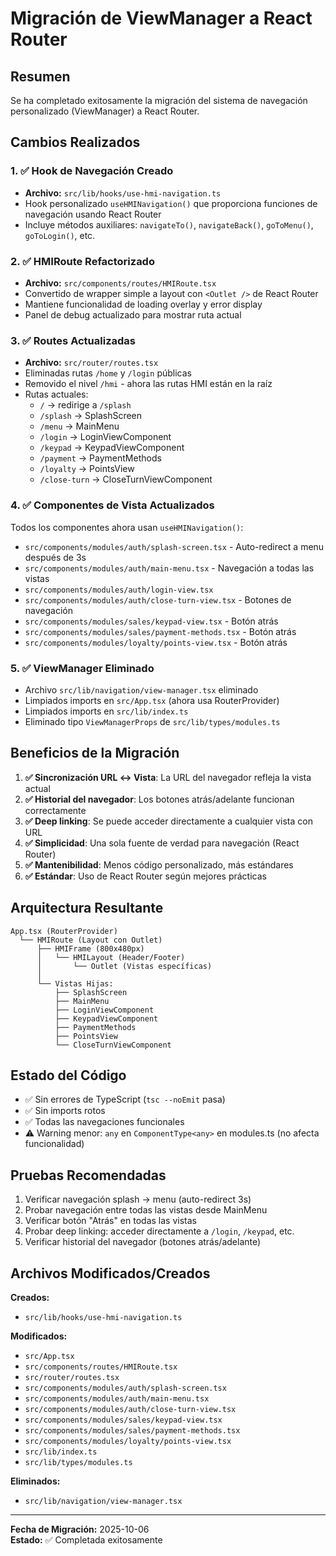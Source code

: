 # Migración de ViewManager a React Router

## Resumen

Se ha completado exitosamente la migración del sistema de navegación personalizado (ViewManager) a React Router.

## Cambios Realizados

### 1. ✅ Hook de Navegación Creado
- **Archivo:** `src/lib/hooks/use-hmi-navigation.ts`
- Hook personalizado `useHMINavigation()` que proporciona funciones de navegación usando React Router
- Incluye métodos auxiliares: `navigateTo()`, `navigateBack()`, `goToMenu()`, `goToLogin()`, etc.

### 2. ✅ HMIRoute Refactorizado
- **Archivo:** `src/components/routes/HMIRoute.tsx`
- Convertido de wrapper simple a layout con `<Outlet />` de React Router
- Mantiene funcionalidad de loading overlay y error display
- Panel de debug actualizado para mostrar ruta actual

### 3. ✅ Routes Actualizadas
- **Archivo:** `src/router/routes.tsx`
- Eliminadas rutas `/home` y `/login` públicas
- Removido el nivel `/hmi` - ahora las rutas HMI están en la raíz
- Rutas actuales:
  - `/` → redirige a `/splash`
  - `/splash` → SplashScreen
  - `/menu` → MainMenu
  - `/login` → LoginViewComponent
  - `/keypad` → KeypadViewComponent
  - `/payment` → PaymentMethods
  - `/loyalty` → PointsView
  - `/close-turn` → CloseTurnViewComponent

### 4. ✅ Componentes de Vista Actualizados
Todos los componentes ahora usan `useHMINavigation()`:
- `src/components/modules/auth/splash-screen.tsx` - Auto-redirect a menu después de 3s
- `src/components/modules/auth/main-menu.tsx` - Navegación a todas las vistas
- `src/components/modules/auth/login-view.tsx`
- `src/components/modules/auth/close-turn-view.tsx` - Botones de navegación
- `src/components/modules/sales/keypad-view.tsx` - Botón atrás
- `src/components/modules/sales/payment-methods.tsx` - Botón atrás
- `src/components/modules/loyalty/points-view.tsx` - Botón atrás

### 5. ✅ ViewManager Eliminado
- Archivo `src/lib/navigation/view-manager.tsx` eliminado
- Limpiados imports en `src/App.tsx` (ahora usa RouterProvider)
- Limpiados imports en `src/lib/index.ts`
- Eliminado tipo `ViewManagerProps` de `src/lib/types/modules.ts`

## Beneficios de la Migración

1. **✅ Sincronización URL ↔ Vista**: La URL del navegador refleja la vista actual
2. **✅ Historial del navegador**: Los botones atrás/adelante funcionan correctamente
3. **✅ Deep linking**: Se puede acceder directamente a cualquier vista con URL
4. **✅ Simplicidad**: Una sola fuente de verdad para navegación (React Router)
5. **✅ Mantenibilidad**: Menos código personalizado, más estándares
6. **✅ Estándar**: Uso de React Router según mejores prácticas

## Arquitectura Resultante

```
App.tsx (RouterProvider)
  └── HMIRoute (Layout con Outlet)
      ├── HMIFrame (800x480px)
      │   └── HMILayout (Header/Footer)
      │       └── Outlet (Vistas específicas)
      │
      └── Vistas Hijas:
          ├── SplashScreen
          ├── MainMenu
          ├── LoginViewComponent
          ├── KeypadViewComponent
          ├── PaymentMethods
          ├── PointsView
          └── CloseTurnViewComponent
```

## Estado del Código

- ✅ Sin errores de TypeScript (`tsc --noEmit` pasa)
- ✅ Sin imports rotos
- ✅ Todas las navegaciones funcionales
- ⚠️ Warning menor: `any` en `ComponentType<any>` en modules.ts (no afecta funcionalidad)

## Pruebas Recomendadas

1. Verificar navegación splash → menu (auto-redirect 3s)
2. Probar navegación entre todas las vistas desde MainMenu
3. Verificar botón "Atrás" en todas las vistas
4. Probar deep linking: acceder directamente a `/login`, `/keypad`, etc.
5. Verificar historial del navegador (botones atrás/adelante)

## Archivos Modificados/Creados

**Creados:**
- `src/lib/hooks/use-hmi-navigation.ts`

**Modificados:**
- `src/App.tsx`
- `src/components/routes/HMIRoute.tsx`
- `src/router/routes.tsx`
- `src/components/modules/auth/splash-screen.tsx`
- `src/components/modules/auth/main-menu.tsx`
- `src/components/modules/auth/close-turn-view.tsx`
- `src/components/modules/sales/keypad-view.tsx`
- `src/components/modules/sales/payment-methods.tsx`
- `src/components/modules/loyalty/points-view.tsx`
- `src/lib/index.ts`
- `src/lib/types/modules.ts`

**Eliminados:**
- `src/lib/navigation/view-manager.tsx`

---

**Fecha de Migración:** 2025-10-06  
**Estado:** ✅ Completada exitosamente
